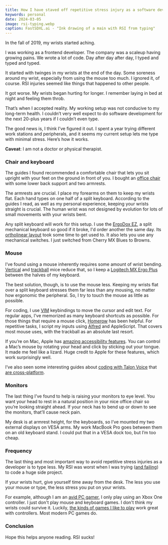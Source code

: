 ```yaml
---
title: How I have staved off repetitive stress injury as a software developer (so far)
keywords: personal
date: 2024-03-05
image: rsi-typing.webp
caption: FastSDXL.ai - "Ink drawing of a main with RSI from typing"
---
```


In the fall of 2019, my wrists started aching.

I was working as a frontend developer. The company was a scaleup having growing pains. We wrote a lot of code. Day after day after day, I typed and typed and typed.

It started with twinges in my wrists at the end of the day. Some soreness around my wrist, especially from using the mouse too much. I ignored it, of course. RSI injuries seemed like things that happened to other people.

It got worse. My wrists began hurting for longer. I remember laying in bed at night and feeling them throb.

That’s when I accepted reality. My working setup was not conducive to my long-term health. I couldn’t very well expect to do software development for the next 20-plus years if I couldn’t even type.

The good news is, I think I’ve figured it out. I spent a year trying different work stations and peripherals, and it seems my current setup lets me type with minimal stress. Here’s how it works.

**Caveat**: I am not a doctor or physical therapist.

### Chair and keyboard

The guides I found recommended a comfortable chair that lets you sit upright with your feet on the ground in front of you. I bought an [office chair](https://www.officedepot.com/a/products/9561440/Realspace-Radano-Mesh-High-Back-Executive/) with some lower back support and two armrests.

The armrests are crucial. I place my forearms on them to keep my wrists flat. Each hand types on one half of a split keyboard. According to the guides I read, as well as my personal experience, keeping your wrists straight is crucial. The human wrist was not designed by evolution for lots of small movements with your wrists bent.

Any split keyboard will work for this setup. I use the [ErgoDox EZ](https://ergodox-ez.com), a split mechanical keyboard so good if it broke, I'd order another the same day. Its [ortholinear layout](https://www.daskeyboard.com/blog/what-is-an-ortholinear-keyboard/) took some time to get used to. It also lets you use any mechanical switches. I just switched from Cherry MX Blues to Browns.

### Mouse

I’ve found using a mouse inherently requires some amount of wrist bending. [Vertical](https://old.reddit.com/r/MouseReview/comments/xn3jij/recommendation_for_a_vertical_mouse/) and [trackball](https://www.nytimes.com/wirecutter/reviews/best-trackballs/) mice reduce that, so I keep a [Logitech MX Ergo Plus](https://www.bestbuy.com/site/logitech-mx-ergo-plus-wireless-trackball-mouse-with-ergonomic-design-graphite/6080600.p?skuId=6080600&extStoreId=511&utm_source=feed&ref=212&loc=19718512745&gad_source=1&gclid=CjwKCAiA_5WvBhBAEiwAZtCU77hVDCc41mzCEFwzUXGb_Udh-D8C8lU9MrWvh51Luuy7-M4xE1wUBxoCjXYQAvD_BwE&gclsrc=aw.ds) between the halves of my keyboard.

The best solution, though, is to use the mouse less. Keeping my wrists flat over a split keyboard stresses them far less than any mousing, no matter how ergonomic the peripheral. So, I try to touch the mouse as little as possible.

For coding, I use [VIM](https://www.vim.org) keybindings to move the cursor and edit text. For regular apps, I've memorized as many keyboard shortcuts as possible. For those things that require a mouse click, [Homerow](https://www.homerow.app) has been helpful. For repetitive tasks, I script my inputs using [Alfred](https://www.alfredapp.com) and AppleScript. That covers most mouse uses, with the trackball as an absolute last resort.

If you’re on Mac, Apple has [amazing accessibility features](https://support.apple.com/guide/mac-help/change-pointer-control-settings-accessibility-unac899/mac). You can control a Mac’s mouse by rotating your head and click by sticking out your tongue. It made me feel like a lizard. Huge credit to Apple for these features, which work surprisingly well.

I’ve also seen some interesting guides about [coding with Talon Voice](https://www.joshwcomeau.com/blog/hands-free-coding/) that [are cross-platform](https://handsfreecoding.org/2014/10/26/getting-started-with-voice-coding/).

### Monitors

The last thing I’ve found to help is raising your monitors to eye level. You want your head to rest in a natural position in your nice office chair so you’re looking straight ahead. If your neck has to bend up or down to see the monitors, that’ll cause neck pain.

My desk is at armrest height, for the keyboards, so I’ve mounted my two external displays on VESA arms. My work MacBook Pro goes between them on an old keyboard stand. I could put that in a VESA dock too, but I’m too cheap.

### Frequency

The last thing and most important way to avoid repetitive stress injuries as a developer is to type less. My RSI was worst when I was trying ([and failing](https://kylenazario.com/blog/compose-for-substack-eulogy)) to code a huge side project.

If your wrists hurt, give yourself time away from the desk. The less you use your mouse or type, the less stress you put on your wrists.

For example, although I am an [avid PC gamer](https://kylenazario.com/blog/windows-vs-mac-gaming), I only play using an Xbox One controller. I just don't play mouse and keyboard games. I don't think my wrists could survive it. Luckily, [the kinds of games I like to play](https://kylenazario.com/blog/2023-in-review#video-games) work great with controllers. Most modern PC games do.

### Conclusion

Hope this helps anyone reading. RSI sucks!
